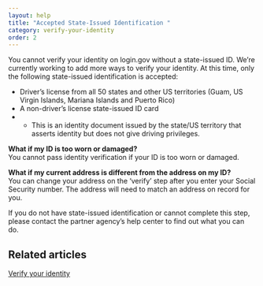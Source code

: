 ```yaml
---
layout: help
title: "Accepted State-Issued Identification "
category: verify-your-identity
order: 2
---
```

You cannot verify your identity on login.gov without a state-issued ID. We’re currently working to add more ways to verify your identity. At this time, only the following state-issued identification is accepted: 

* Driver’s license from all 50 states and other US territories (Guam, US Virgin Islands, Mariana Islands and Puerto Rico)
* A non-driver’s license state-issued ID card
* * This is an identity document issued by the state/US territory that asserts identity but does not give driving privileges. 

**What if my ID is too worn or damaged?**\
You cannot pass identity verification if your ID is too worn or damaged. 

**What if my current address is different from the address on my ID?**\
You can change your address on the ‘verify’ step after you enter your Social Security number. The address will need to match an address on record for you. 

If you do not have state-issued identification or cannot complete this step, please contact the partner agency’s help center to find out what you can do.

## Related articles 

[Verify your identity](https://login.gov/help/verify-your-identity/how-to-verify-your-identity/)